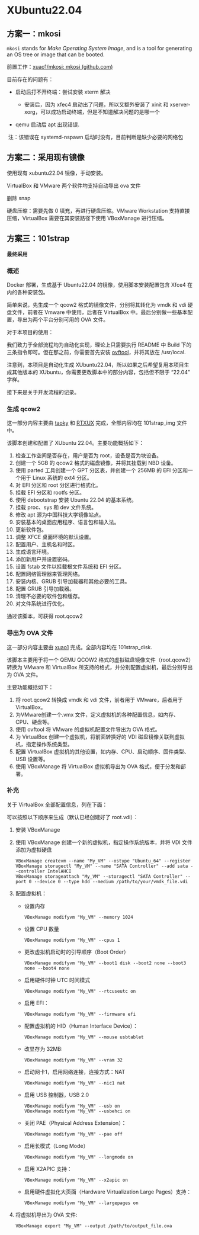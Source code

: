 # XUbuntu22.04

## 方案一：mkosi

`mkosi` stands for *Make Operating System Image*, and is a tool for generating an OS tree or image that can be booted.

前置工作：[xuao1/mkosi: mkosi (github.com)](https://github.com/xuao1/mkosi)

目前存在的问题有：

+ 启动后打不开终端：尝试安装 xterm 解决

  + 安装后，因为 xfec4 启动出了问题，所以又额外安装了 xinit 和 xserver-xorg，可以成功启动终端，但是不知道解决问题的是哪一个

+ qemu 启动后 apt 出现错误.


​	注：该错误在 systemd-nspawn 启动时没有，目前判断是缺少必要的网络包



## 方案二：采用现有镜像

使用现有 xubuntu22.04 镜像，手动安装。

VirtualBox 和 VMware 两个软件均支持自动导出 ova 文件

删除 snap

硬盘压缩：需要先做 0 填充，再进行硬盘压缩。VMware Workstation 支持直接压缩，VirtualBox 需要在其安装路径下使用 VBoxManage 进行压缩。



## 方案三：101strap

**最终采用**

### 概述

Docker 部署，生成基于 Ubuntu22.04 的镜像，使用脚本安装配置包含 Xfce4 在内的各种安装包。

简单来说，先生成一个 qcow2 格式的镜像文件，分别将其转化为 vmdk 和 vdi 硬盘文件，前者在 Vmware 中使用，后者在 VirtualBox 中。最后分别做一些基本配置，导出为两个平台分别可用的 OVA 文件。

对于本项目的使用：

我们致力于全部流程均为自动化实现，理论上只需要执行 README 中 Build 下的三条指令即可。但在那之前，你需要首先安装 [ovftool](https://developer.vmware.com/web/tool/4.4.0/ovf)，并将其放在 /usr/local. 

注意到，本项目是自动化生成 XUbuntu22.04，所以如果之后希望复用本项目生成其他版本的 XUbuntu，你需要更改脚本中的部分内容，包括但不限于 “22.04” 字样。

接下来是关于开发流程的记录。

### 生成 qcow2

这一部分内容主要由 [taoky](https://github.com/taoky) 和 [RTXUX](https://github.com/RTXUX) 完成，全部内容均在 101strap_img 文件中。

该脚本创建和配置了 XUbuntu 22.04。主要功能概括如下：

1. 检查工作空间是否存在，用户是否为 root，设备是否为块设备。
2. 创建一个 5GB 的 qcow2 格式的磁盘镜像，并将其挂载到 NBD 设备。
3. 使用 parted 工具创建一个 GPT 分区表，并创建一个 256MB 的 EFI 分区和一个用于 Linux 系统的 ext4 分区。
4. 对 EFI 分区和 root 分区进行格式化。
5. 挂载 EFI 分区和 rootfs 分区。
6. 使用 debootstrap 安装 Ubuntu 22.04 的基本系统。
7. 挂载 proc、sys 和 dev 文件系统。
8. 修改 apt 源为中国科技大学镜像站点。
9. 安装基本的桌面应用程序、语言包和输入法。
10. 更新软件包。
11. 调整 XFCE 桌面环境的默认设置。
12. 配置用户、主机名和时区。
13. 生成语言环境。
14. 添加新用户并设置密码。
15. 设置 fstab 文件以挂载根文件系统和 EFI 分区。
16. 配置网络管理器来管理网络。
17. 安装内核、GRUB 引导加载器和其他必要的工具。
18. 配置 GRUB 引导加载器。
19. 清理不必要的软件包和缓存。
20. 对文件系统进行优化。

通过该脚本，可获得 root.qcow2

### 导出为 OVA 文件

这一部分内容主要由 [xuao1](https://github.com/xuao1) 完成。全部内容均在 101strap_disk.

该脚本主要用于将一个 QEMU QCOW2 格式的虚拟磁盘镜像文件（root.qcow2）转换为 VMware 和 VirtualBox 所支持的格式，并分别配置虚拟机，最后分别导出为 OVA 文件。

主要功能概括如下：

1.  将 root.qcow2 转换成 vmdk 和 vdi 文件，前者用于 VMware，后者用于 VirtualBox。
2. 为VMware创建一个.vmx 文件，定义虚拟机的各种配置信息，如内存、CPU、硬盘等。
3. 使用 ovftool 将 VMware 的虚拟机配置文件导出为 OVA 格式。
4. 为 VirtualBox 创建一个虚拟机，将前面转换好的 VDI 磁盘镜像关联到虚拟机，指定操作系统类型。
5. 配置 VirtualBox 虚拟机的其他设置，如内存、CPU、启动顺序、固件类型、USB 设置等。
6. 使用 VBoxManage 将 VirtualBox 虚拟机导出为 OVA 格式，便于分发和部署。

### 补充

关于 VirtualBox 全部配置信息，列在下面：

可以按照以下顺序来生成（默认已经创建好了 root.vdi）：

1. 安装 VBoxManage

2. 使用 VBoxManage 创建一个新的虚拟机，指定操作系统版本，并将 VDI 文件添加为虚拟硬盘                             

   ```shell
   VBoxManage createvm --name "My_VM" --ostype "Ubuntu_64" --register
   VBoxManage storagectl "My_VM" --name "SATA Controller" --add sata --controller IntelAHCI
   VBoxManage storageattach "My_VM" --storagectl "SATA Controller" --port 0 --device 0 --type hdd --medium /path/to/your/vmdk_file.vdi
   ```

3. 配置虚拟机：

   + 设置内存

     ```shell
     VBoxManage modifyvm "My_VM" --memory 1024
     ```

   + 设置 CPU 数量

     ```shell
     VBoxManage modifyvm "My_VM" --cpus 1
     ```

   + 更改虚拟机启动时的引导顺序（Boot Order）

     ```shell
     VBoxManage modifyvm "My_VM" --boot1 disk --boot2 none --boot3 none --boot4 none
     ```

   + 启用硬件时钟 UTC 时间模式

     ```shell
     VBoxManage modifyvm "My_VM" --rtcuseutc on
     ```

   + 启用 EFI：

     ```shell
     VBoxManage modifyvm "My_VM" --firmware efi
     ```

   + 配置虚拟机的 HID（Human Interface Device）：

     ```shell
     VBoxManage modifyvm "My_VM" --mouse usbtablet
     ```

   + 改显存为 32MB: 

     ```shell
     VBoxManage modifyvm "My_VM" --vram 32
     ```

   + 启动网卡1，启用网络连接，连接方式：NAT  

     ```shell
     VBoxManage modifyvm "My_VM" --nic1 nat
     ```

   + 启用 USB 控制器，USB 2.0 

     ```shell
     VBoxManage modifyvm "My_VM" --usb on
     VBoxManage modifyvm "My_VM" --usbehci on
     ```

   + 关闭 PAE（Physical Address Extension）： 

     ```shell
     VBoxManage modifyvm "My_VM" --pae off
     ```

   + 启用长模式（Long Mode） 

     ```shell
     VBoxManage modifyvm "My_VM" --longmode on
     ```

   + 启用 X2APIC 支持： 

     ```shell
     VBoxManage modifyvm "My_VM" --x2apic on
     ```

   + 启用硬件虚拟化大页面（Hardware Virtualization Large Pages）支持： 

     ```shell
     VBoxManage modifyvm "My_VM" --largepages on
     ```

4. 将虚拟机导出为 OVA 文件:

   ```shell
   VBoxManage export "My_VM" --output /path/to/output_file.ova
   ```

   
